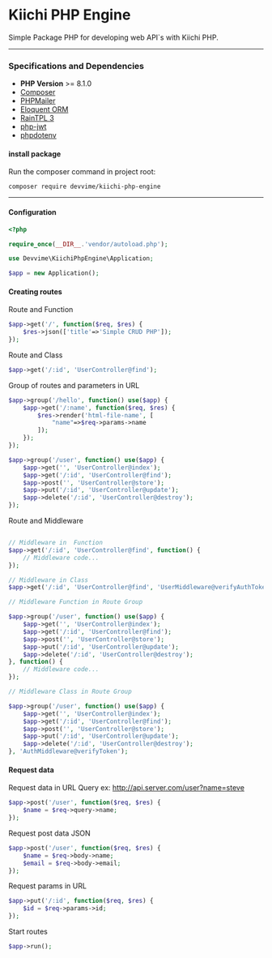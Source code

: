 # Kiichi PHP Engine

Simple Package PHP for developing web API`s with Kiichi PHP.

***

### Specifications and Dependencies

- **PHP Version** >= 8.1.0
- [Composer](https://getcomposer.org/)
- [PHPMailer](https://github.com/PHPMailer/PHPMailer)
- [Eloquent ORM](https://laravel-docs-pt-br.readthedocs.io/en/latest/eloquent/)
- [RainTPL 3](https://github.com/feulf/raintpl3)
- [php-jwt](https://github.com/firebase/php-jwt)
- [phpdotenv](https://github.com/vlucas/phpdotenv)

#### install package

Run the composer command in project root:

```
composer require devvime/kiichi-php-engine
```

***

#### Configuration

```php
<?php

require_once(__DIR__.'vendor/autoload.php');

use Devvime\KiichiPhpEngine\Application;

$app = new Application();
```

#### Creating routes

Route and Function

```php
$app->get('/', function($req, $res) {
    $res->json(['title'=>'Simple CRUD PHP']);
});
```

Route and Class

```php
$app->get('/:id', 'UserController@find');
```

Group of routes and parameters in URL

```php
$app->group('/hello', function() use($app) {
    $app->get('/:name', function($req, $res) {
        $res->render('html-file-name', [
            "name"=>$req->params->name            
        ]);
    });
});

$app->group('/user', function() use($app) {
    $app->get('', 'UserController@index');
    $app->get('/:id', 'UserController@find');
    $app->post('', 'UserController@store');
    $app->put('/:id', 'UserController@update');
    $app->delete('/:id', 'UserController@destroy');
});
```

Route and Middleware

```php

// Middleware in  Function
$app->get('/:id', 'UserController@find', function() {
    // Middleware code...
});

// Middleware in Class
$app->get('/:id', 'UserController@find', 'UserMiddleware@verifyAuthToken');

// Middleware Function in Route Group

$app->group('/user', function() use($app) {
    $app->get('', 'UserController@index');
    $app->get('/:id', 'UserController@find');
    $app->post('', 'UserController@store');
    $app->put('/:id', 'UserController@update');
    $app->delete('/:id', 'UserController@destroy');
}, function() {
    // Middleware code...
});

// Middleware Class in Route Group

$app->group('/user', function() use($app) {
    $app->get('', 'UserController@index');
    $app->get('/:id', 'UserController@find');
    $app->post('', 'UserController@store');
    $app->put('/:id', 'UserController@update');
    $app->delete('/:id', 'UserController@destroy');
}, 'AuthMiddleware@verifyToken');
```

#### Request data

Request data in URL Query ex: http://api.server.com/user?name=steve

```php
$app->post('/user', function($req, $res) {
    $name = $req->query->name;
});
```

Request post data JSON 

```php
$app->post('/user', function($req, $res) {
    $name = $req->body->name;
    $email = $req->body->email;
});
```

Request params in URL

```php
$app->put('/:id', function($req, $res) {
    $id = $req->params->id;
});
```

Start routes

```php
$app->run();
```